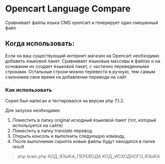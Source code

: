# Opencart Language Compare
Сравнивает файлы языка CMS opencart и генерирует один смешанный файл


## Когда использовать:
Если на ваш существующий интернет магазин на Opencart необходимо добавить языковой пакет.
Сравнивает языковые массивы в файлах и на основании их создает языковой пакет, с частично переведенными строками.
Остальные строки можно перевести в ручную, тем самым сэкономив свое время на добавлении перевода на сайт

### Как использовать
Скрип был написан и тестировался на версии php 7.1.2.

Для запуска необходимо: 
1) Поместить в папку original исходный языковой пакет (тот, который используется на сайте)
2) Поместить в папку translate перевод. 
3) Открыть консоль и выполнить следующую команду,
4) После выполнения скрипта новые файлы будут находится в папке result

> php brain.php КОД_ЯЗЫКА_ПЕРЕВОДА КОД_ИСХОДНОГО_ЯЗЫКА


